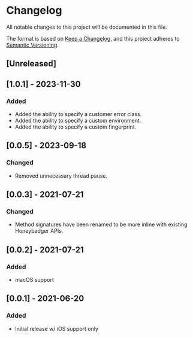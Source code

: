 # Changelog
All notable changes to this project will be documented in this file.

The format is based on [Keep a Changelog](https://keepachangelog.com/en/1.0.0/),
and this project adheres to [Semantic Versioning](https://semver.org/spec/v2.0.0.html).

## [Unreleased]

## [1.0.1] - 2023-11-30
### Added
- Added the ability to specify a customer error class.
- Added the ability to specify a custom environment.
- Added the ability to specify a custom fingerprint.

## [0.0.5] - 2023-09-18
### Changed
- Removed unnecessary thread pause.

## [0.0.3] - 2021-07-21
### Changed
- Method signatures have been renamed to be more inline with existing Honeybadger APIs.

## [0.0.2] - 2021-07-21
### Added
- macOS support

## [0.0.1] - 2021-06-20
### Added
- Initial release w/ iOS support only
